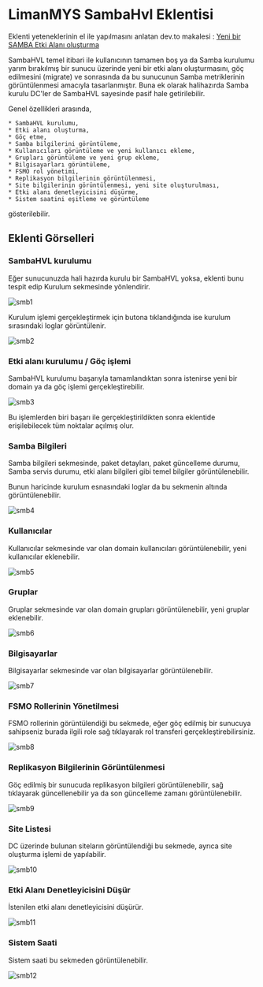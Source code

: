 # LimanMYS SambaHvl Eklentisi


Eklenti yeteneklerinin el ile yapılmasını anlatan dev.to makalesi : [Yeni bir SAMBA Etki Alanı oluşturma](https://dev.to/aciklab/yeni-bir-samba-etki-alani-olusturma-42pd)

SambaHVL temel itibari ile kullanıcının tamamen boş ya da Samba kurulumu yarım bırakılmış bir sunucu üzerinde yeni bir etki alanı oluşturmasını, göç edilmesini (migrate) ve sonrasında da bu sunucunun Samba metriklerinin görüntülenmesi amacıyla tasarlanmıştır. Buna ek olarak halihazırda Samba kurulu DC'ler de SambaHVL sayesinde pasif hale getirilebilir.

Genel özellikleri arasında, 

    * SambaHVL kurulumu, 
    * Etki alanı oluşturma, 
    * Göç etme, 
    * Samba bilgilerini görüntüleme, 
    * Kullanıcıları görüntüleme ve yeni kullanıcı ekleme, 
    * Grupları görüntüleme ve yeni grup ekleme,
    * Bilgisayarları görüntüleme,
    * FSMO rol yönetimi,
    * Replikasyon bilgilerinin görüntülenmesi,
    * Site bilgilerinin görüntülenmesi, yeni site oluşturulması,
    * Etki alanı denetleyicisini düşürme,
    * Sistem saatini eşitleme ve görüntüleme 

gösterilebilir.


## Eklenti Görselleri

### SambaHVL kurulumu

Eğer sunucunuzda hali hazırda kurulu bir SambaHVL yoksa, eklenti bunu tespit edip Kurulum sekmesinde yönlendirir.

![smb1](https://github.com/zekiahmetbayar/liman-sambahvl/blob/main/images/smb1.PNG)

Kurulum işlemi gerçekleştirmek için butona tıklandığında ise kurulum sırasındaki loglar görüntülenir.

![smb2](https://github.com/zekiahmetbayar/liman-sambahvl/blob/main/images/smb2.PNG)

### Etki alanı kurulumu / Göç işlemi

SambaHVL kurulumu başarıyla tamamlandıktan sonra istenirse yeni bir domain ya da göç işlemi gerçekleştirebilir.

![smb3](https://github.com/zekiahmetbayar/liman-sambahvl/blob/main/images/smb3.PNG)

Bu işlemlerden biri başarı ile gerçekleştirildikten sonra eklentide erişilebilecek tüm noktalar açılmış olur.

### Samba Bilgileri

Samba bilgileri sekmesinde, paket detayları, paket güncelleme durumu, Samba servis durumu, etki alanı bilgileri gibi temel bilgiler görüntülenebilir.

Bunun haricinde kurulum esnasındaki loglar da bu sekmenin altında görüntülenebilir.

![smb4](https://github.com/zekiahmetbayar/liman-sambahvl/blob/main/images/smb4.PNG)

### Kullanıcılar

Kullanıcılar sekmesinde var olan domain kullanıcıları görüntülenebilir, yeni kullanıcılar eklenebilir.

![smb5](https://github.com/zekiahmetbayar/liman-sambahvl/blob/main/images/smb5.PNG)

### Gruplar

Gruplar sekmesinde var olan domain grupları görüntülenebilir, yeni gruplar eklenebilir.

![smb6](https://github.com/zekiahmetbayar/liman-sambahvl/blob/main/images/smb6.PNG)

### Bilgisayarlar

Bilgisayarlar sekmesinde var olan bilgisayarlar görüntülenebilir.

![smb7](https://github.com/zekiahmetbayar/liman-sambahvl/blob/main/images/smb7.PNG)

### FSMO Rollerinin Yönetilmesi

FSMO rollerinin görüntülendiği bu sekmede, eğer göç edilmiş bir sunucuya sahipseniz burada ilgili role sağ tıklayarak rol transferi gerçekleştirebilirsiniz.

![smb8](https://github.com/zekiahmetbayar/liman-sambahvl/blob/main/images/smb8.PNG)

### Replikasyon Bilgilerinin Görüntülenmesi

Göç edilmiş bir sunucuda replikasyon bilgileri görüntülenebilir, sağ tıklayarak güncellenebilir ya da son güncelleme zamanı görüntülenebilir.

![smb9](https://github.com/zekiahmetbayar/liman-sambahvl/blob/main/images/smb9.PNG)

### Site Listesi

DC üzerinde bulunan siteların görüntülendiği bu sekmede, ayrıca site oluşturma işlemi de yapılabilir.

![smb10](https://github.com/zekiahmetbayar/liman-sambahvl/blob/main/images/smb10.PNG)

### Etki Alanı Denetleyicisini Düşür

İstenilen etki alanı denetleyicisini düşürür. 

![smb11](https://github.com/zekiahmetbayar/liman-sambahvl/blob/main/images/smb11.PNG)

### Sistem Saati

Sistem saati bu sekmeden görüntülenebilir.

![smb12](https://github.com/zekiahmetbayar/liman-sambahvl/blob/main/images/smb12.PNG)